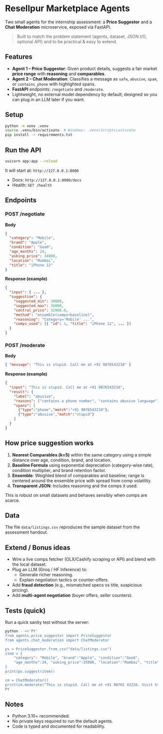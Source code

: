 
# Resellpur Marketplace Agents

Two small agents for the internship assessment: a **Price Suggestor** and a **Chat Moderation** microservice, exposed via FastAPI.

> Built to match the problem statement (agents, dataset, JSON I/O, optional API) and to be practical & easy to extend.


## Features

- **Agent 1 – Price Suggestor**: Given product details, suggests a fair market **price range** with **reasoning** and **comparables**.
- **Agent 2 – Chat Moderation**: Classifies a message as `safe`, `abusive`, `spam`, or `contains_phone` with highlighted spans.
- **FastAPI** endpoints: `/negotiate` and `/moderate`.
- Lightweight, no external model dependency by default; designed so you can plug in an LLM later if you want.

## Setup

```bash
python -m venv .venv
source .venv/bin/activate  # Windows: .venv\Scripts\activate
pip install -r requirements.txt
```

## Run the API

```bash
uvicorn app:app --reload
```

It will start at: `http://127.0.0.1:8000`

- Docs: `http://127.0.0.1:8000/docs`
- Health: `GET /health`

## Endpoints

### POST /negotiate

**Body**

```json
{
  "category": "Mobile",
  "brand": "Apple",
  "condition": "Good",
  "age_months": 24,
  "asking_price": 34000,
  "location": "Mumbai",
  "title": "iPhone 12"
}
```

**Response (example)**

```json
{
  "input": { ... },
  "suggestion": {
    "suggested_min": 30000,
    "suggested_max": 36000,
    "central_price": 32900.0,
    "method": "ensemble(comps+baseline)",
    "reasoning": "Category='Mobile' ...",
    "comps_used": [{ "id": 1, "title": "iPhone 12", ... }]
  }
}
```

### POST /moderate

**Body**

```json
{ "message": "This is stupid. Call me at +91 9876543210" }
```

**Response (example)**

```json
{
  "input": "This is stupid. Call me at +91 9876543210",
  "result": {
    "label": "abusive",
    "reasons": ["contains a phone number", "contains abusive language"],
    "spans": [
      {"type":"phone","match":"+91 9876543210"},
      {"type":"abusive","match":"stupid"}
    ]
  }
}
```

## How price suggestion works

1. **Nearest Comparables (k=5)** within the same category using a simple distance over age, condition, brand, and location.
2. **Baseline Formula** using exponential depreciation (category-wise rate), condition multiplier, and brand retention factor.
3. **Ensemble**: Weighted blend of comparables and baseline; range is centered around the ensemble price with spread from comp volatility.
4. **Transparent JSON**: Includes reasoning and the comps it used.

This is robust on small datasets and behaves sensibly when comps are scarce.

## Data

The file `data/listings.csv` reproduces the sample dataset from the assessment handout.

## Extend / Bonus ideas

- Wire a live comps fetcher (OLX/Cashify scraping or API) and blend with the local dataset.
- Plug an LLM (Groq / HF Inference) to:
  - Generate richer reasoning.
  - Explain negotiation tactics or counter-offers.
- Add **fraud detection** (e.g., mismatched specs vs title, suspicious pricing).
- Add **multi-agent negotiation** (buyer offers, seller counters).

## Tests (quick)

Run a quick sanity test without the server:

```bash
python - <<'PY'
from agents.price_suggestor import PriceSuggestor
from agents.chat_moderation import ChatModerator

ps = PriceSuggestor.from_csv("data/listings.csv")
item = {
    "category": "Mobile", "brand":"Apple", "condition":"Good",
    "age_months":24, "asking_price":35000, "location":"Mumbai", "title":"iPhone 12"
}
print(ps.suggest(item))

cm = ChatModerator()
print(cm.moderate("This is stupid. Call me at +91 98765 43210. Visit http://spam.me now!!!"))
PY
```

## Notes

- Python 3.10+ recommended.
- No private keys required to run the default agents.
- Code is typed and documented for readability.
